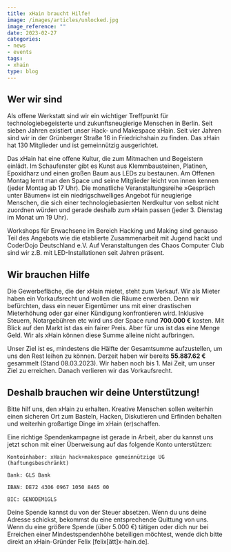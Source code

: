 ```yaml
---
title: xHain braucht Hilfe!
image: /images/articles/unlocked.jpg
image_reference: ""
date: 2023-02-27
categories:
- news
- events
tags:
- xhain
type: blog
---
```


## Wer wir sind
Als offene Werkstatt sind wir ein wichtiger Treffpunkt für technologiebegeisterte und zukunftsneugierige Menschen in Berlin. Seit sieben Jahren existiert unser Hack- und Makespace xHain. Seit vier Jahren sind wir in der Grünberger Straße 16 in Friedrichshain zu finden. Das xHain hat 130 Mitglieder und ist gemeinnützig ausgerichtet.

Das xHain hat eine offene Kultur, die zum Mitmachen und Begeistern einlädt. Im Schaufenster gibt es Kunst aus Klemmbausteinen, Platinen, Epoxidharz und einen großen Baum aus LEDs zu bestaunen. Am Offenen Montag lernt man den Space und seine Mitglieder leicht von innen kennen (jeder Montag ab 17 Uhr). Die monatliche Veranstaltungsreihe »Gespräch unter Bäumen« ist ein niedrigschwelliges Angebot für neugierige Menschen, die sich einer technologiebasierten Nerdkultur von selbst nicht zuordnen würden und gerade deshalb zum xHain passen (jeder 3. Dienstag im Monat um 19 Uhr).

Workshops für Erwachsene im Bereich Hacking und Making sind genauso Teil des Angebots wie die etablierte Zusammenarbeit mit Jugend hackt und CoderDojo Deutschland e.V. Auf Veranstaltungen des Chaos Computer Club sind wir z.B. mit LED-Installationen seit Jahren präsent.

## Wir brauchen Hilfe
Die Gewerbefläche, die der xHain mietet, steht zum Verkauf. Wir als Mieter haben ein Vorkaufsrecht und wollen die Räume erwerben. Denn wir befürchten, dass ein neuer Eigentümer uns mit einer drastischen Mieterhöhung oder gar einer Kündigung konfrontieren wird.
Inklusive Steuern, Notargebühren etc wird uns der Space rund **700.000 €** kosten. Mit Blick auf den Markt ist das ein fairer Preis. Aber für uns ist das eine Menge Geld. Wir als xHain können diese Summe alleine nicht aufbringen. 

Unser Ziel ist es, mindestens die Hälfte der Gesamtsumme aufzustellen, um uns den Rest leihen zu können. Derzeit haben wir bereits **55.887.62 €** gesammelt (Stand 08.03.2023). Wir haben noch bis 1. Mai Zeit, um unser Ziel zu erreichen. Danach verlieren wir das  Vorkaufsrecht.

## Deshalb brauchen wir deine Unterstützung!
Bitte hilf uns, den xHain zu erhalten. Kreative Menschen sollen weiterhin einen sicheren Ort zum Basteln, Hacken, Diskutieren und Erfinden behalten und weiterhin großartige Dinge im xHain (er)schaffen. 

Eine richtige Spendenkampagne ist gerade in Arbeit, aber du kannst uns jetzt schon mit einer Überweisung auf das folgende Konto unterstützen:

    Kontoinhaber: xHain hack+makespace gemeinnützige UG (haftungsbeschränkt)

    Bank: GLS Bank

    IBAN: DE72 4306 0967 1050 8465 00

    BIC: GENODEM1GLS


Deine Spende kannst du von der Steuer absetzen. Wenn du uns deine Adresse schickst,  bekommst du eine entsprechende Quittung von uns. Wenn du eine größere Spende (über 5.000 €) tätigen oder dich nur bei Erreichen einer Mindestspendenhöhe beteiligen möchtest, wende dich bitte direkt an xHain-Gründer Felix [felix[ätt]x-hain.de].

